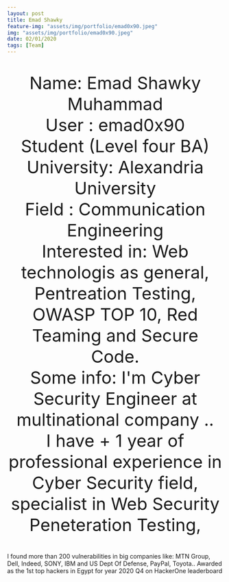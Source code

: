 ```yaml
---
layout: post
title: Emad Shawky 
feature-img: "assets/img/portfolio/emad0x90.jpeg"
img: "assets/img/portfolio/emad0x90.jpeg"
date: 02/01/2020
tags: [Team]
---
```


<p style ="text-align: center; font-size: 40px">
Name: Emad Shawky Muhammad <br/>
User : emad0x90 <br/>
Student (Level four BA) <br/>
University: Alexandria University <br/>
Field : Communication Engineering <br/>
Interested in: Web technologis as general, Pentreation Testing, OWASP TOP 10, Red Teaming and Secure Code. <br/>
Some info: I'm Cyber Security Engineer at multinational company .. <br/>
I have + 1 year of professional experience in Cyber Security field, specialist in Web Security Peneteration Testing, 
 
 I found more than 200 vulnerabilities in big companies like:
MTN Group, Dell, Indeed, SONY, IBM and US Dept Of Defense, PayPal, Toyota..
Awarded as the 1st top hackers in Egypt for year 2020 Q4 on HackerOne leaderboard
</p>
